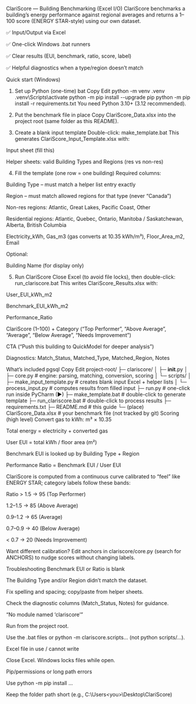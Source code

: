 ClariScore — Building Benchmarking (Excel I/O)
ClariScore benchmarks a building’s energy performance against regional averages and returns a 1–100 score (ENERGY STAR-style) using our own dataset.

✅ Input/Output via Excel

✅ One-click Windows .bat runners

✅ Clear results (EUI, benchmark, ratio, score, label)

✅ Helpful diagnostics when a type/region doesn’t match

Quick start (Windows)
1) Set up Python (one-time)
bat
Copy
Edit
python -m venv .venv
.venv\Scripts\activate
python -m pip install --upgrade pip
python -m pip install -r requirements.txt
You need Python 3.10+ (3.12 recommended).

2) Put the benchmark file in place
Copy ClariScore_Data.xlsx into the project root (same folder as this README).

3) Create a blank input template
Double-click: make_template.bat
This generates ClariScore_Input_Template.xlsx with:

Input sheet (fill this)

Helper sheets: valid Building Types and Regions (res vs non-res)

4) Fill the template (one row = one building)
Required columns:

Building Type – must match a helper list entry exactly

Region – must match allowed regions for that type (never “Canada”)

Non-res regions: Atlantic, Great Lakes, Pacific Coast, Other

Residential regions: Atlantic, Quebec, Ontario, Manitoba / Saskatchewan, Alberta, British Columbia

Electricity_kWh, Gas_m3 (gas converts at 10.35 kWh/m³), Floor_Area_m2, Email

Optional:

Building Name (for display only)

5) Run ClariScore
Close Excel (to avoid file locks), then double-click: run_clariscore.bat
This writes ClariScore_Results.xlsx with:

User_EUI_kWh_m2

Benchmark_EUI_kWh_m2

Performance_Ratio

ClariScore (1–100) + Category (“Top Performer”, “Above Average”, “Average”, “Below Average”, “Needs Improvement”)

CTA (“Push this building to QuickModel for deeper analysis”)

Diagnostics: Match_Status, Matched_Type, Matched_Region, Notes

What’s included
pgsql
Copy
Edit
project-root/
├─ clariscore/
│  ├─ __init__.py
│  ├─ core.py                    # engine: parsing, matching, conversion, scoring
│  └─ scripts/
│     ├─ make_input_template.py  # creates blank input Excel + helper lists
│     └─ process_input.py        # computes results from filled input
├─ run.py                        # one-click run inside PyCharm (▶)
├─ make_template.bat             # double-click to generate template
├─ run_clariscore.bat            # double-click to process results
├─ requirements.txt
├─ README.md                     # this guide
└─ (place) ClariScore_Data.xlsx  # your benchmark file (not tracked by git)
Scoring (high level)
Convert gas to kWh: m³ × 10.35

Total energy = electricity + converted gas

User EUI = total kWh / floor area (m²)

Benchmark EUI is looked up by Building Type + Region

Performance Ratio = Benchmark EUI / User EUI

ClariScore is computed from a continuous curve calibrated to “feel” like ENERGY STAR; category labels follow these bands:

Ratio > 1.5 → 95 (Top Performer)

1.2–1.5 → 85 (Above Average)

0.9–1.2 → 65 (Average)

0.7–0.9 → 40 (Below Average)

< 0.7 → 20 (Needs Improvement)

Want different calibration? Edit anchors in clariscore/core.py (search for ANCHORS) to nudge scores without changing labels.

Troubleshooting
Benchmark EUI or Ratio is blank

The Building Type and/or Region didn’t match the dataset.

Fix spelling and spacing; copy/paste from helper sheets.

Check the diagnostic columns (Match_Status, Notes) for guidance.

“No module named ‘clariscore’”

Run from the project root.

Use the .bat files or python -m clariscore.scripts... (not python scripts/...).

Excel file in use / cannot write

Close Excel. Windows locks files while open.

Pip/permissions or long path errors

Use python -m pip install ...

Keep the folder path short (e.g., C:\Users\<you>\Desktop\ClariScore)

